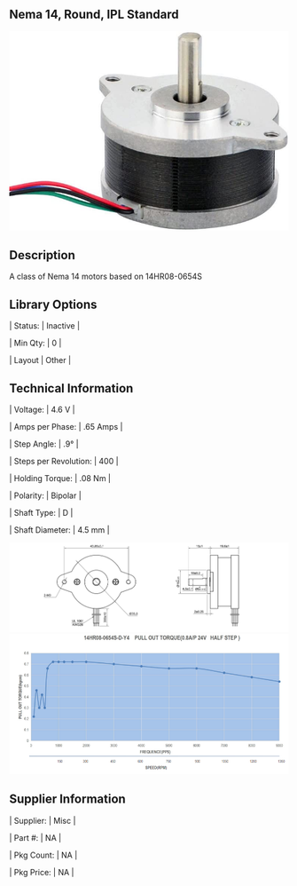 ## Nema 14, Round, IPL Standard

 

![image](CAD/E310/image.png)

 

## Description   

 

A class of Nema 14 motors based on 14HR08-0654S

 

## Library Options

 

| Status: | Inactive |

| Min Qty: | 0 |

| Layout | Other |

 

## Technical Information


| Voltage: | 4.6 V |

| Amps per Phase: | .65 Amps |

| Step Angle: | .9° |

| Steps per Revolution: | 400 |

| Holding Torque: | .08 Nm |

| Polarity: | Bipolar |

| Shaft Type: | D |

| Shaft Diameter: | 4.5 mm |
 
![image](CAD/E310/image0.png) 
![image](CAD/E310/image1.png) 

## Supplier Information

 

| Supplier: | Misc |

| Part #: | NA |        

| Pkg Count: | NA |

| Pkg Price: | NA |